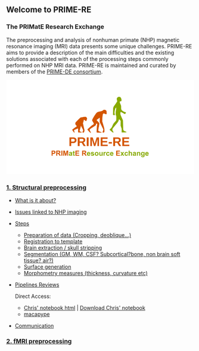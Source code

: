 ## Welcome to PRIME-RE
### The PRIMatE Research Exchange

The preprocessing and analysis of nonhuman primate (NHP) magnetic resonance imaging (MRI) data presents some unique challenges.
PRIME-RE aims to provide a description of the main difficulties and the existing solutions associated with each of the processing steps commonly performed on NHP MRI data.
PRIME-RE is maintained and curated by members of the [PRIME-DE consortium](http://fcon_1000.projects.nitrc.org/indi/indiPRIME.html). 

![logo](images/social_preview_image.png)

### [1. Structural preprocessing](structural_preprocessing/data_preparation.md)
  - [What is it about?](structural_preprocessing/data_preparation.md#description)
  - [Issues linked to NHP imaging](structural_preprocessing/data_preparation.md#issues)
  - [Steps](structural_preprocessing/data_preparation.md#steps)
      - [Preparation of data (Cropping, deoblique…)](structural_preprocessing/data_preparation.md#preparation)
      - [Registration to template](structural_preprocessing/data_preparation.md#registration)
      - [Brain extraction / skull stripping](structural_preprocessing/data_preparation.md#extraction)
      - [Segmentation (GM, WM, CSF? Subcortical?bone, non brain soft tissue? air?)](structural_preprocessing/data_preparation.md#segmentation)
      - [Surface generation](structural_preprocessing/data_preparation.md#surf)
      - [Morphometry measures (thickness, curvature etc)](structural_preprocessing/data_preparation.md#measures)
  - [Pipelines Reviews](pipelines/pipelines_reviews.md#links)
     
     Direct Access:
     - [Chris' notebook html](Surfaces_and_Flatmaps.html) | [Download Chris' notebook](Surfaces_and_Flatmaps.html)
     - [macapype](https://github.com/BastienCagna/macapype)
  - [Communication](structural_preprocessing/data_preparation.md#communication)
   

### [2. fMRI preprocessing](functional_preprocessing/)




